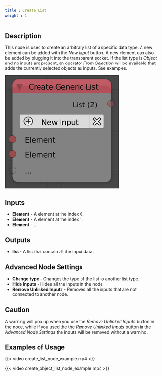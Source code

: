 ```yaml
---
title : Create List
weight : 1
---
```


## Description

This node is used to create an arbitrary list of a specific data type. A
new element can be added with the *New Input* button. A new element can
also be added by plugging it into the transparent socket. If the list
type is *Object* and no inputs are present, an operator *From Selection*
will be available that adds the currently selected objects as inputs.
See examples.

![image](create_list_node.png)

## Inputs

- **Element** - A element at the index 0.
- **Element** - A element at the index 1.
- **Element** - ...

## Outputs

- **list** - A list that contain all the input data.

## Advanced Node Settings

- **Change type** - Changes the type of the list to another list type.
- **Hide Inputs** - Hides all the inputs in the node.
- **Remove Unlinked Inputs** - Removes all the inputs that are not
    connected to another node.

## Caution

A warning will pop up when you use the *Remove Unlinked Inputs* button
in the node, while if you used the the *Remove Unlinked Inputs* button
in the *Advanced Node Settings* the inputs will be removed without a
warning.

## Examples of Usage

{{< video create_list_node_example.mp4 >}}

{{< video create_object_list_node_example.mp4 >}}
